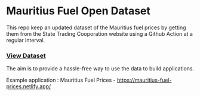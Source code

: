 # Mauritius Fuel Open Dataset

This repo keep an updated dataset of the Mauritius fuel prices by getting them from the State Trading Cooporation website using a Github Action at a regular 
interval.

### [View Dataset](https://github.com/MrSunshyne/mauritius-fuel-dataset/blob/main/data/latest.json)

The aim is to provide a hassle-free way to use the data to build applications. 

Example application : Mauritius Fuel Prices - https://mauritius-fuel-prices.netlify.app/
